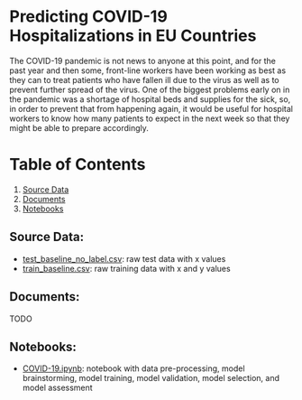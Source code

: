# Predicting COVID-19 Hospitalizations in EU Countries
The COVID-19 pandemic is not news to anyone at this point, and for the past year and then some, front-line workers have been working as best as they can to treat patients who have fallen ill due to the virus as well as to prevent further spread of the virus. One of the biggest problems early on in the pandemic was a shortage of hospital beds and supplies for the sick, so, in order to prevent that from happening again, it would be useful for hospital workers to know how many patients to expect in the next week so that they might be able to prepare accordingly.

# Table of Contents

1. [Source Data](#source_data)
2. [Documents](#documents)
3. [Notebooks](#notebooks)

## <a name="source_data"></a>Source Data:
- [test_baseline_no_label.csv](data/test_baseline_no_label.csv): raw test data with x values
- [train_baseline.csv](data/train_baseline.csv): raw training data with x and y values

## <a name="documents"></a>Documents:
TODO

## <a name="notebooks"></a>Notebooks:
- [COVID-19.ipynb](/COVID-19.ipynb): notebook with data pre-processing, model brainstorming, model training, model validation, model selection, and model assessment
